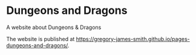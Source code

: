 # Dungeons and Dragons

A website about Dungeons &amp; Dragons

The website is published at <https://gregory-james-smith.github.io/pages-dungeons-and-dragons/>.

